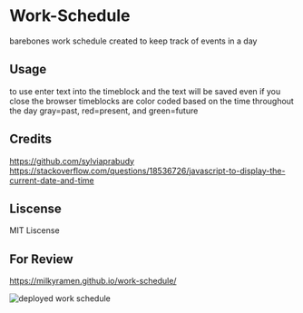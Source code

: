 # Work-Schedule
barebones work schedule created to keep track of events in a day

## Usage
to use enter text into the timeblock and the text will be saved even if you close the browser
timeblocks are color coded based on the time throughout the day gray=past, red=present, and green=future

## Credits
https://github.com/sylviaprabudy
https://stackoverflow.com/questions/18536726/javascript-to-display-the-current-date-and-time

## Liscense
MIT Liscense

## For Review
https://milkyramen.github.io/work-schedule/

![deployed work schedule](https://user-images.githubusercontent.com/127574535/233489775-baf11337-fee0-4f5d-bd79-ffe687da48bc.PNG)
